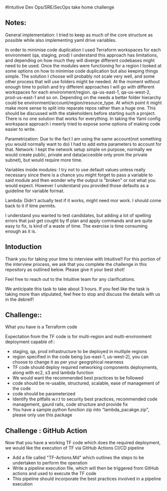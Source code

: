 #Intuitive Dev Ops/SRE/SecOps take home challenge

## Notes:
General implementation: I tried to keep as much of the core structure as possible while also implementing yaml drive variables.

In order to minimise code duplication I used Terraform workspaces for each environment (qa, staging, prod) I understand this approach has limitations, and depending on how much they will diverge different codebases might need to be used. 
Once the modules were functioning for a region I looked at some options on how to minimise code duplication but also keeping things simple. The solution I choose will probably not scale very well, and some other process that will use folders might be needed. At the moment without enough time to polish and try different approaches I will go with different workspaces for each environment/region.  qa-us-east-1, qa-us-west-2, prod-us-east-1 and so on.
Depending on the needs a better folder hierarchy could be environment/account/region/resource_type. At which point it might make more sense to split into reparate repos rather than a huge one. This should be discussed with the stakeholders before starting such a project. There is no one solution that works for everything. In taking the Yaml config workspace approach i meerly tried to expose some options of making code easier to write.

Parametrization: Due to the fact I am using the same account(not something you would normally want to do) I had to add extra parameters to account for that.
Network: I kept the network setup simple on purpose, normally we would create public, private and data(accesible only prom the private subnet), but would require more time.


Variables inside modules: I try not to use default values unless really necessary since there is a chance you might forget to pass a variable to said module and then wonder why the output is "broken" or not what you would expect. However I understand you provided those defaults as a guideline for variable format.

Lambda: Didn't actually test if it works, might need mor work. I should come back to it if time permits.

I understand you wanted to test candidates, but adding a lot of spelling errors that just get cought by tf plan and apply commands and are quite easy to fix, is kind of a waste of time. The exercise is time consuming enough as it is.

## Intoduction
Thank you for taking your time to interview with Intuitive!! For this portion of the interview process, we ask that you complete the challenge in this repository as outlined below. Please give it your best shot! 

Feel free to reach out to the Intuitive team for any clarifications.

We anticipate this task to take about 3 hours. If you feel like the task is taking more than stipulated, feel free to stop and discuss the details with us in the debreif!

## Challenge::

What you have is a Terraform code

Expectation from the TF code is for multi-region and multi-environment deployment capable of::
- staging, qa, prod infrastructure to be deployed in multiple regions
- region specified in the code being [us-east-1, us-west-2], you can choose to change it as per your geogrphical nearness
- TF code should deploy required networking components deployments, along with ec2, s3 and lambda function 
- We would want the recommended best practices to be followed 
- code should be re-usable, structured, scalable, ease of management of the code
- code should be parameterized
- Identify the pitfalls w.r.t to security best practices, recommended code management, gaurd rails, code structure and provide fix 
- You have a sample python function zip into "lambda_pacakge.zip", please only use this package 

## Challenge : GitHub Action 

Now that you have a working TF code which does the required deployment, we would like the execution of TF via GitHub Actions CI/CD pipeline 

- Add a file called "TF-Actions.Md" which outlines the steps to be undertaken to perform the operation 
- Write a pipeline execution file, which will then be triggered from GitHub actions and used to execute the TF code 
- This pipeline should incorporate the best practices involved in a pipeline execution 